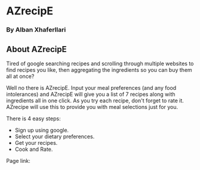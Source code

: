 # AZrecipE
### By Alban Xhaferllari


## About AZrecipE

Tired of google searching recipes and scrolling through multiple websites to find recipes you like, then aggregating the ingredients so you can buy them all at once?


Well no there is AZrecipE. Input your meal preferences (and any food intolerances) and AZrecipE will give you a list of 7 recipes along with ingredients all in one click. As you try each recipe, don't forget to rate it. AZrecipe will use this to provide you with meal selections just for you.

There is 4 easy steps:
- Sign up using google.
- Select your dietary preferences.
- Get your recipes.
- Cook and Rate.

Page link: 

